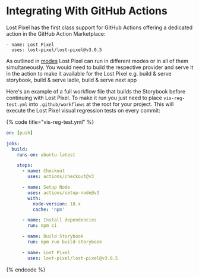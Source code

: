 # Integrating With GitHub Actions

Lost Pixel has the first class support for GitHub Actions offering a dedicated action in the GitHub Action Marketplace:

```
- name: Lost Pixel
  uses: lost-pixel/lost-pixel@v3.0.5
```

As outlined in [modes](project-configuration/modes.md) Lost Pixel can run in different modes or in all of them simultaneously. You would need to build the respective provider and serve it in the action to make it available for the Lost Pixel e.g. build & serve storybook, build & serve ladle, build & serve next app

Here's an example of a full workflow file that builds the Storybook before continuing with Lost Pixel. To make it run you just need to place `vis-reg-test.yml` into `.github/workflows` at the root for your project. This will execute the Lost Pixel visual regression tests on every commit:

{% code title="vis-reg-test.yml" %}

```yaml
on: [push]

jobs:
  build:
    runs-on: ubuntu-latest

    steps:
      - name: Checkout
        uses: actions/checkout@v3

      - name: Setup Node
        uses: actions/setup-node@v3
        with:
          node-version: 18.x
          cache: 'npm'

      - name: Install dependencies
        run: npm ci

      - name: Build Storybook
        run: npm run build-storybook

      - name: Lost Pixel
        uses: lost-pixel/lost-pixel@v3.0.5
```

{% endcode %}
